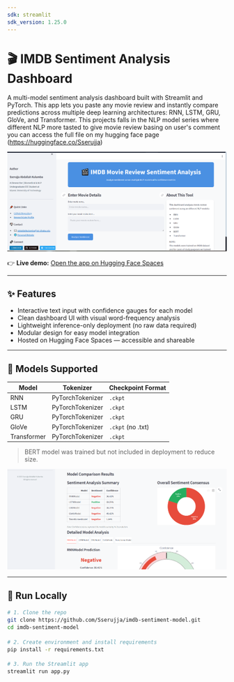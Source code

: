 ```yaml
---
sdk: streamlit
sdk_version: 1.25.0
---
```


# 🎬 IMDB Sentiment Analysis Dashboard

A multi-model sentiment analysis dashboard built with Streamlit and PyTorch. This app lets you paste any movie review and instantly compare predictions across multiple deep learning architectures: RNN, LSTM, GRU, GloVe, and Transformer.  This projects falls in the NLP model series where different NLP more tasted to give movie review basing on user's comment
you can access the full file on my hugging face page (https://huggingface.co/Sserujja)

![Dashboard Preview](image/capture.png)


👉 **Live demo:** [Open the app on Hugging Face Spaces](https://huggingface.co/spaces/Sserujja/imdb-sentiment-model)

---

## ✨ Features

- Interactive text input with confidence gauges for each model
- Clean dashboard UI with visual word-frequency analysis
- Lightweight inference-only deployment (no raw data required)
- Modular design for easy model integration
- Hosted on Hugging Face Spaces — accessible and shareable

---

## 🧠 Models Supported

| Model        | Tokenizer       | Checkpoint Format |
|--------------|------------------|-------------------|
| RNN          | PyTorchTokenizer | `.ckpt`           |
| LSTM         | PyTorchTokenizer | `.ckpt`           |
| GRU          | PyTorchTokenizer | `.ckpt`           |
| GloVe        | PyTorchTokenizer | `.ckpt` (no .txt) |
| Transformer  | PyTorchTokenizer | `.ckpt`           |

> BERT model was trained but not included in deployment to reduce size.

![Dashboard Preview](image/capture2.png)


---

## 🚀 Run Locally

```bash
# 1. Clone the repo
git clone https://github.com/Sserujja/imdb-sentiment-model.git
cd imdb-sentiment-model

# 2. Create environment and install requirements
pip install -r requirements.txt

# 3. Run the Streamlit app
streamlit run app.py
